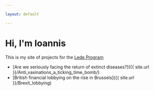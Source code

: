 ```yaml
---

layout: default

---
```


# Hi, I'm Ioannis

This is my site of projects for the [Lede Program](http://ledeprogram.com)

* [Are we seriously facing the return of extinct diseases?]({{ site.url }}/Anti_vaxinations_a_ticking_time_bomb/)
* [British financial lobbying on the rise in Brussels]({{ site.url }}/Brexit_lobbying)
